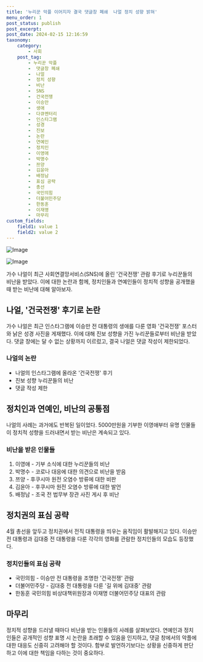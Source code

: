 ```yaml
---
title: '누리꾼 악플 이어지자 결국 댓글창 폐쇄  나얼 정치 성향 밝혀'
menu_order: 1
post_status: publish
post_excerpt: 
post_date: 2024-02-15 12:16:59
taxonomy:
    category:
        - 사회
    post_tag:
        - 누리꾼 악플
        -  댓글창 폐쇄
        -  나얼
        -  정치 성향
        -  비난
        -  SNS
        -  건국전쟁
        -  이승만
        -  생애
        -  다큐멘터리
        -  인스타그램
        -  성경
        -  진보
        -  논란
        -  연예인
        -  정치인
        -  이영애
        -  박명수
        -  쯔양
        -  김윤아
        -  배정남
        -  표심 공략
        -  총선
        -  국민의힘
        -  더불어민주당
        -  한동훈
        -  이재명
        -  마무리
custom_fields:
    field1: value 1
    field2: value 2
---
```


![Image](https://imgnews.pstatic.net/image/277/2024/02/13/0005379101_001_20240213150208220.png?type=w647)

![Image](https://imgnews.pstatic.net/image/277/2024/02/13/0005379101_002_20240213150208281.jpg?type=w647)

가수 나얼이 최근 사회연결망서비스(SNS)에 올린 '건국전쟁' 관람 후기로 누리꾼들의 비난을 받았다. 이에 대한 논란과 함께, 정치인들과 연예인들이 정치적 성향을 공개했을 때 받는 비난에 대해 알아보자.
## 나얼, '건국전쟁' 후기로 논란
가수 나얼은 최근 인스타그램에 이승만 전 대통령의 생애를 다룬 영화 '건국전쟁' 포스터와 낡은 성경 사진을 게재했다. 이에 대해 진보 성향을 가진 누리꾼들로부터 비난을 받았다. 댓글 창에는 달 수 없는 상황까지 이르렀고, 결국 나얼은 댓글 작성이 제한되었다.
### 나얼의 논란
- 나얼의 인스타그램에 올라온 '건국전쟁' 후기
- 진보 성향 누리꾼들의 비난
- 댓글 작성 제한
## 정치인과 연예인, 비난의 공통점
나얼의 사례는 과거에도 반복된 일이었다. 5000만원을 기부한 이영애부터 유명 인물들이 정치적 성향을 드러내면서 받는 비난은 계속되고 있다.
### 비난을 받은 인물들
1. 이영애 - 기부 소식에 대한 누리꾼들의 비난
2. 박명수 - 코로나 대응에 대한 의견으로 비난을 받음
3. 쯔양 - 후쿠시마 원전 오염수 방류에 대한 비판
4. 김윤아 - 후쿠시마 원전 오염수 방류에 대한 발언
5. 배정남 - 조국 전 법무부 장관 사진 게시 후 비난
## 정치권의 표심 공략
4월 총선을 앞두고 정치권에서 전직 대통령을 띄우는 움직임이 활발해지고 있다. 이승만 전 대통령과 김대중 전 대통령을 다룬 각각의 영화를 관람한 정치인들의 모습도 등장했다.
### 정치인들의 표심 공략
- 국민의힘 - 이승만 전 대통령을 조명한 '건국전쟁' 관람
- 더불어민주당 - 김대중 전 대통령을 다룬 '길 위에 김대중' 관람
- 한동훈 국민의힘 비상대책위원장과 이재명 더불어민주당 대표의 관람
## 마무리
정치적 성향을 드러낼 때마다 비난을 받는 인물들의 사례를 살펴보았다. 연예인과 정치인들은 공개적인 성향 표명 시 논란을 초래할 수 있음을 인지하고, 댓글 창에서의 악플에 대한 대응도 신중히 고려해야 할 것이다. 함부로 발언하기보다는 상황을 신중하게 판단하고 이에 대한 책임을 다하는 것이 중요하다.
